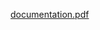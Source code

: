 [documentation.pdf](https://github.com/EngOmarElsayed/HeartDiseaseNoteBook/files/15196986/documentation.pdf)
